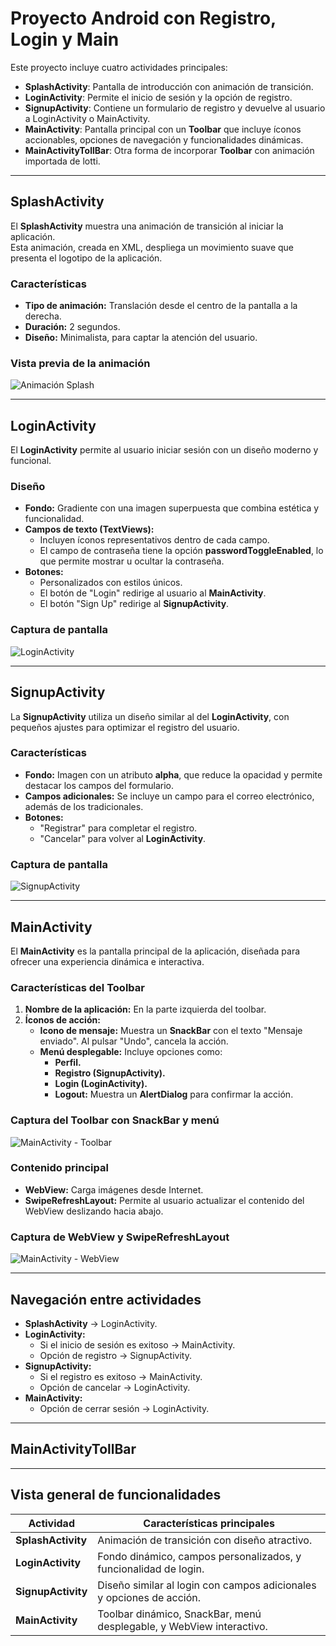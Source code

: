 # Proyecto Android con Registro, Login y Main

Este proyecto incluye cuatro actividades principales:

- **SplashActivity**: Pantalla de introducción con animación de transición.
- **LoginActivity**: Permite el inicio de sesión y la opción de registro.
- **SignupActivity**: Contiene un formulario de registro y devuelve al usuario a LoginActivity o MainActivity.
- **MainActivity**: Pantalla principal con un **Toolbar** que incluye íconos accionables, opciones de navegación y funcionalidades dinámicas.
- **MainActivityTollBar**: Otra forma de incorporar **Toolbar** con animación importada de lotti.
---

## **SplashActivity**

El **SplashActivity** muestra una animación de transición al iniciar la aplicación.  
Esta animación, creada en XML, despliega un movimiento suave que presenta el logotipo de la aplicación.

### **Características**
- **Tipo de animación:** Translación desde el centro de la pantalla a la derecha.
- **Duración:** 2 segundos.
- **Diseño:** Minimalista, para captar la atención del usuario.

### **Vista previa de la animación**
![Animación Splash](gif/splash.gif)

---

## **LoginActivity**

El **LoginActivity** permite al usuario iniciar sesión con un diseño moderno y funcional.

### **Diseño**
- **Fondo:** Gradiente con una imagen superpuesta que combina estética y funcionalidad.
- **Campos de texto (TextViews):**
    - Incluyen íconos representativos dentro de cada campo.
    - El campo de contraseña tiene la opción **passwordToggleEnabled**, lo que permite mostrar u ocultar la contraseña.
- **Botones:**
    - Personalizados con estilos únicos.
    - El botón de "Login" redirige al usuario al **MainActivity**.
    - El botón "Sign Up" redirige al **SignupActivity**.

### **Captura de pantalla**
![LoginActivity](img/ActivityLogin.png)

---

## **SignupActivity**

La **SignupActivity** utiliza un diseño similar al del **LoginActivity**, con pequeños ajustes para optimizar el registro del usuario.

### **Características**
- **Fondo:** Imagen con un atributo **alpha**, que reduce la opacidad y permite destacar los campos del formulario.
- **Campos adicionales:** Se incluye un campo para el correo electrónico, además de los tradicionales.
- **Botones:**
    - "Registrar" para completar el registro.
    - "Cancelar" para volver al **LoginActivity**.

### **Captura de pantalla**
![SignupActivity](img/ActiitySignup.png)

---

## **MainActivity**

El **MainActivity** es la pantalla principal de la aplicación, diseñada para ofrecer una experiencia dinámica e interactiva.

### **Características del Toolbar**
1. **Nombre de la aplicación:** En la parte izquierda del toolbar.
2. **Íconos de acción:**
    - **Icono de mensaje:** Muestra un **SnackBar** con el texto "Mensaje enviado". Al pulsar "Undo", cancela la acción.
    - **Menú desplegable:** Incluye opciones como:
        - **Perfil.**
        - **Registro (SignupActivity).**
        - **Login (LoginActivity).**
        - **Logout:** Muestra un **AlertDialog** para confirmar la acción.

### **Captura del Toolbar con SnackBar y menú**
![MainActivity - Toolbar](img/ToolbarMensaje.png)


### **Contenido principal**
- **WebView:** Carga imágenes desde Internet.
- **SwipeRefreshLayout:** Permite al usuario actualizar el contenido del WebView deslizando hacia abajo.

### **Captura de WebView y SwipeRefreshLayout**
![MainActivity - WebView](gif/mainrefresh.gif)

---

## **Navegación entre actividades**
- **SplashActivity** → LoginActivity.
- **LoginActivity:**
    - Si el inicio de sesión es exitoso → MainActivity.
    - Opción de registro → SignupActivity.
- **SignupActivity:**
    - Si el registro es exitoso → MainActivity.
    - Opción de cancelar → LoginActivity.
- **MainActivity:**
    - Opción de cerrar sesión → LoginActivity.

---

## **MainActivityTollBar**








---

## **Vista general de funcionalidades**
| Actividad         | Características principales                                           |
|--------------------|----------------------------------------------------------------------|
| **SplashActivity** | Animación de transición con diseño atractivo.                        |
| **LoginActivity**  | Fondo dinámico, campos personalizados, y funcionalidad de login.    |
| **SignupActivity** | Diseño similar al login con campos adicionales y opciones de acción.|
| **MainActivity**   | Toolbar dinámico, SnackBar, menú desplegable, y WebView interactivo.|

